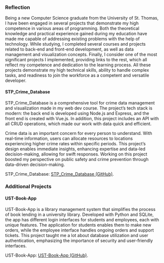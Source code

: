 ### Reflection

Being a new Computer Science graduate from the University of St. Thomas, I have been engaged in several projects that demonstrate my high competence in various areas of programming. Both the theoretical knowledge and practical experience gained during my education have made me capable of addressing existing problems with the help of technology. While studying, I completed several courses and projects related to back-end and front-end development, as well as data management and visualization concepts. Finally, I consider one of the most significant projects I implemented, providing links to the rest, which all reflect my competence and dedication to the learning process. All these projects demonstrate my high technical skills, ability to handle complex tasks, and readiness to join the workforce as a competent and versatile developer.

#### STP_Crime_Database

STP_Crime_Database is a comprehensive tool for crime data management and visualization made in my web dev course. The project’s tech stack is modern: the back end is developed using Node.js and Express, and the front end is created with Vue.js. In addition, this project includes an API with all CRUD operations, which made our work with data quick and efficient.

Crime data is an important concern for every person to understand. With real-time information, users can allocate resources to locations experiencing higher crime rates within specific periods. This project’s design enables immediate insights, enhancing expertise and data-led decision-making, allowing for swift responses. Working on this project boosted my perspective on public safety and crime prevention through data-driven decision-making.

STP_Crime_Database: [STP_Crime_Database (GitHub)](https://github.com/gcabdu/STP_Crime_Database).

### Additional Projects

#### UST-Book-App

UST-Book-App is a library management system that simplifies the process of book lending in a university library. Developed with Python and SQLite, the app has different login interfaces for students and employees, each with unique features. The application for students enables them to make new orders, while the employee interface handles ongoing orders and support tickets. This project taught me a lot about database utilization and user authentication, emphasizing the importance of security and user-friendly interfaces.

UST-Book-App: [UST-Book-App (GitHub)](https://github.com/gcabdu/UST-Book-App).
